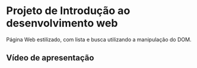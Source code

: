 # Projeto de Introdução ao desenvolvimento web

Página Web estilizado, com lista e busca utilizando a manipulação do DOM.

## Vídeo de apresentação










